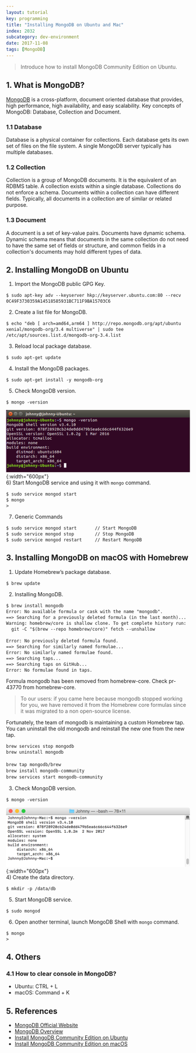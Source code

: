 ```yaml
---
layout: tutorial
key: programming
title: "Installing MongoDB on Ubuntu and Mac"
index: 2032
subcategory: dev-environment
date: 2017-11-08
tags: [MongoDB]
---
```


> Introduce how to install MongoDB Community Edition on Ubuntu.

## 1. What is MongoDB?
[MongoDB](https://www.mongodb.com) is a cross-platform, document oriented database that provides, high performance, high availability, and easy scalability. Key concepts of MongoDB: Database, Collection and Document.
### 1.1 Database
Database is a physical container for collections. Each database gets its own set of files on the file system. A single MongoDB server typically has multiple databases.
### 1.2 Collection
Collection is a group of MongoDB documents. It is the equivalent of an RDBMS table. A collection exists within a single database. Collections do not enforce a schema. Documents within a collection can have different fields. Typically, all documents in a collection are of similar or related purpose.
### 1.3 Document
A document is a set of key-value pairs. Documents have dynamic schema. Dynamic schema means that documents in the same collection do not need to have the same set of fields or structure, and common fields in a collection's documents may hold different types of data.

## 2. Installing MongoDB on Ubuntu
1) Import the MongoDB public GPG Key.
```raw
$ sudo apt-key adv --keyserver hkp://keyserver.ubuntu.com:80 --recv 0C49F3730359A14518585931BC711F9BA15703C6
```
2) Create a list file for MongoDB.
```raw
$ echo "deb [ arch=amd64,arm64 ] http://repo.mongodb.org/apt/ubuntu xenial/mongodb-org/3.4 multiverse" | sudo tee /etc/apt/sources.list.d/mongodb-org-3.4.list
```
3) Reload local package database.
```raw
$ sudo apt-get update
```
4) Install the MongoDB packages.
```raw
$ sudo apt-get install -y mongodb-org
```
5) Check MongoDB version.
```raw
$ mongo -version
```
![image](/assets/images/programming/2032/versionubuntu.png){:width="600px"}  
6) Start MongoDB service and using it with `mongo` command.
```raw
$ sudo service mongod start
$ mongo
>
```
7) Generic Commands
```raw
$ sudo service mongod start       // Start MongoDB
$ sudo service mongod stop        // Stop MongoDB
$ sudo service mongod restart     // Restart MongoDB
```
## 3. Installing MongoDB on macOS with Homebrew
1) Update Homebrew’s package database.
```raw
$ brew update
```
2) Installing MongoDB.
```raw
$ brew install mongodb
Error: No available formula or cask with the name "mongodb".
==> Searching for a previously deleted formula (in the last month)...
Warning: homebrew/core is shallow clone. To get complete history run:
  git -C "$(brew --repo homebrew/core)" fetch --unshallow

Error: No previously deleted formula found.
==> Searching for similarly named formulae...
Error: No similarly named formulae found.
==> Searching taps...
==> Searching taps on GitHub...
Error: No formulae found in taps.
```
Formula mongodb has been removed from homebrew-core. Check pr-43770 from homebrew-core.
> To our users: if you came here because mongodb stopped working for you, we have removed it from the Homebrew core formulas since it was migrated to a non open-source license.

Fortunately, the team of mongodb is maintaining a custom Homebrew tap. You can uninstall the old mongodb and reinstall the new one from the new tap.
```sh
brew services stop mongodb
brew uninstall mongodb

brew tap mongodb/brew
brew install mongodb-community
brew services start mongodb-community
```
3) Check MongoDB version.
```raw
$ mongo -version
```
![image](/assets/images/programming/2032/versionmac.png){:width="600px"}  
4) Create the data directory.
```raw
$ mkdir -p /data/db
```
5) Start MongoDB service.
```raw
$ sudo mongod
```
6) Open another terminal, launch MongoDB Shell with `mongo` command.
```raw
$ mongo
>
```
## 4. Others
### 4.1 How to clear console in MongoDB?
* Ubuntu: CTRL + L
* macOS:  Command + K

## 5. References
* [MongoDB Official Website](https://www.mongodb.com)
* [MongoDB Overview](https://www.tutorialspoint.com/mongodb/mongodb_overview.htm)
* [Install MongoDB Community Edition on Ubuntu](https://docs.mongodb.com/manual/tutorial/install-mongodb-on-ubuntu/)
* [Install MongoDB Community Edition on macOS](https://docs.mongodb.com/manual/tutorial/install-mongodb-on-os-x/)
